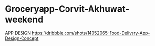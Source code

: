 # Groceryapp-Corvit-Akhuwat-weekend

APP DESIGN
https://dribbble.com/shots/14052065-Food-Delivery-App-Design-Concept
 
